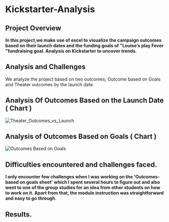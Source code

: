 # Kickstarter-Analysis
## Project Overview 
**In this project,we make use of excel to visualize the campaign outcomes based on their launch dates and the funding goals of "Louise’s play Fever "fundraising goal. 
Analysis on Kickstarter to uncover trends**.

## Analysis and Challenges
We analyze the project based on two outcomes; Outcome based on Goals and Theater outcomes by the launch date.  

## Analysis Of Outcomes Based on the Launch Date ( Chart )
 ![Theater_Outcomes_vs_Launch](https://user-images.githubusercontent.com/58860105/129986948-b3485ba3-8a38-4c7b-9cef-23ab51b15a43.png)
 
 
 
 ## Analysis of Outcomes Based on Goals ( Chart )
![Outcomes Based on Goals](https://user-images.githubusercontent.com/58860105/129987225-4a9f348b-05fc-46fd-8d72-09b2835735e3.png)

## Difficulties encountered and challenges faced.
**I only encounter few challenges when I was working on the 'Outcomes-based on goals sheet' which I spent several hours to figure out and also went to one of the group studies for an idea from other students on how to work on it. Apart from that, the module instruction was straightforward and easy to go through**.

## Results.
